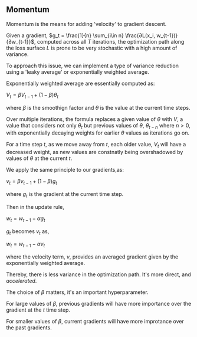 ## Momentum

Momentum is the means for adding 'velocity' to gradient descent.

Given a gradient, $g_t = \frac{1}{n} \sum_{i\in n} \frac{∂L(x_i, w_{t-1})}{∂w_{t-1}}$, computed across all $T$ iterations, the optimization path along the loss surface $L$ is prone to be very stochastic with a high amount of variance.

To approach this issue, we can implement a type of variance reduction using a 'leaky average' or exponentially weighted average.

Exponentially weighted average are essentially computed as:

$V_t = \beta V_{t-1} + ( 1 - \beta ) \theta_t$

where $\beta$ is the smoothign factor and $\theta$ is the value at the current time steps.

Over multiple iterations, the formula replaces a given value of $\theta$ with $V$, a value that considers not only $\theta_t$ but previous values of $\theta$, $\theta_{t-n}$ where $n>0$, with exponentially decaying weights for earlier $\theta$ values as iterations go on.

For a time step $t$, as we move away from $t$, each older value, $V_{t}$ will have a decreased weight, as new values are constnatly being overshadowed by values of $\theta$ at the current $t$.

We apply the same principle to our gradients,as:

$v_t = \beta v_{t-1} + (1 - \beta) g_t$

where $g_t$ is the gradient at the current time step.

Then in the update rule, 

$w_t = w_{t-1} - \alpha g_t$

$g_t$ becomes $v_t$ as,

$w_t = w_{t-1} - \alpha v_t$

where the velocity term, $v$, provides an averaged gradient given by the exponentially weighted average.

Thereby, there is less variance in the optimization path. It's more direct, and *accelerated*.

The choice of $\beta$ matters, it's an important hyperparameter.

For large values of $\beta$, previous gradients will have more importance over the gradient at the $t$ time step. 

For smaller values of $\beta$, current gradients will have more improtance over the past gradients.


